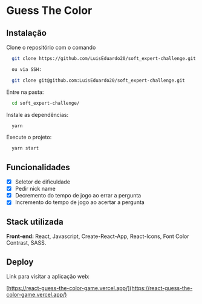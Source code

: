 # Guess The Color

## Instalação

Clone o repositório com o comando

```bash
  git clone https://github.com/LuisEduardo20/soft_expert-challenge.git

  ou via SSH:

  git clone git@github.com:LuisEduardo20/soft_expert-challenge.git
```

Entre na pasta:

```bash
  cd soft_expert-challenge/
```

Instale as dependências:

```bash
  yarn
```

Execute o projeto:

```bash
  yarn start
```

## Funcionalidades

- [x] Seletor de dificuldade
- [x] Pedir nick name
- [x] Decremento do tempo de jogo ao errar a pergunta
- [x] Incremento do tempo de jogo ao acertar a pergunta

## Stack utilizada

**Front-end:** React, Javascript, Create-React-App, React-Icons, Font Color Contrast, SASS.

## Deploy

Link para visitar a aplicação web:

[https://react-guess-the-color-game.vercel.app/](https://react-guess-the-color-game.vercel.app/)
